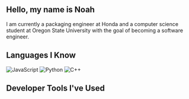 ## Hello, my name is Noah

I am currently a packaging engineer at Honda and a computer science student at Oregon State University with the goal of becoming a software engineer.

## Languages I Know

<img alt="JavaScript" src="https://img.shields.io/badge/JavaScript-gray?logo=javascript">
<img alt="Python" src="https://img.shields.io/badge/Python-gray?logo=python">
<img alt="C++" src="https://img.shields.io/badge/C++-gray?logo=cplusplus">

## Developer Tools I've Used

<!--
**nohabean/nohabean** is a ✨ _special_ ✨ repository because its `README.md` (this file) appears on your GitHub profile.

Here are some ideas to get you started:

- 🔭 I’m currently working on ...
- 🌱 I’m currently learning ...
- 👯 I’m looking to collaborate on ...
- 🤔 I’m looking for help with ...
- 💬 Ask me about ...
- 📫 How to reach me: ...
- 😄 Pronouns: ...
- ⚡ Fun fact: ...
-->
